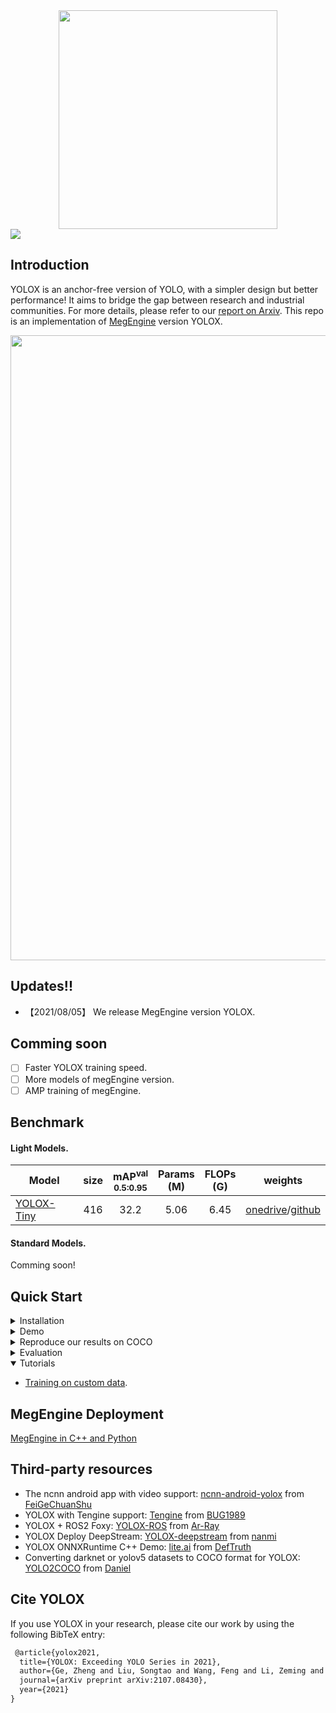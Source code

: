 <div align="center"><img src="assets/logo.png" width="350"></div>
<img src="assets/demo.png" >

## Introduction
YOLOX is an anchor-free version of YOLO, with a simpler design but better performance! It aims to bridge the gap between research and industrial communities.
For more details, please refer to our [report on Arxiv](https://arxiv.org/abs/2107.08430).
This repo is an implementation of [MegEngine](https://github.com/MegEngine/MegEngine) version YOLOX.

<img src="assets/git_fig.png" width="1000" >

## Updates!!
* 【2021/08/05】 We release MegEngine version YOLOX.

## Comming soon
- [ ] Faster YOLOX training speed.
- [ ] More models of megEngine version.
- [ ] AMP training of megEngine.

## Benchmark

#### Light Models.
| Model                                      | size | mAP<sup>val<br>0.5:0.95 | Params<br>(M) | FLOPs<br>(G) |                           weights                            |
| ------------------------------------------ | :--: | :---------------------: | :-----------: | :----------: | :----------------------------------------------------------: |
| [YOLOX-Tiny](./exps/default/yolox_tiny.py) | 416  |          32.2           |     5.06      |     6.45     | [onedrive]()/[github]() |


#### Standard Models.
Comming soon!

## Quick Start

<details>
<summary>Installation</summary>

Step1. Install YOLOX.
```shell
git clone git@github.com:Megvii-BaseDetection/YOLOX.git
cd YOLOX
pip3 install -U pip && pip3 install -r requirements.txt
pip3 install -v -e .  # or  python3 setup.py develop
```
Step2. Install [pycocotools](https://github.com/cocodataset/cocoapi).

```shell
pip3 install cython; pip3 install 'git+https://github.com/cocodataset/cocoapi.git#subdirectory=PythonAPI'
```

</details>

<details>
<summary>Demo</summary>

Step1. Download a pretrained model from the benchmark table.

Step2. Use either -n or -f to specify your detector's config. For example:

```shell
python tools/demo.py image -n yolox-tiny -c /path/to/your/yolox_tiny.pkl --path assets/dog.jpg --conf 0.25 --nms 0.45 --tsize 416 --save_result --device [cpu/gpu]
```
or
```shell
python tools/demo.py image -f exps/default/yolox_tiny.py -c /path/to/your/yolox_tiny.pkl --path assets/dog.jpg --conf 0.25 --nms 0.45 --tsize 416 --save_result --device [cpu/gpu]
```
Demo for video:
```shell
python tools/demo.py video -n yolox-s -c /path/to/your/yolox_s.pkl --path /path/to/your/video --conf 0.25 --nms 0.45 --tsize 416 --save_result --device [cpu/gpu]
```


</details>

<details>
<summary>Reproduce our results on COCO</summary>

Step1. Prepare COCO dataset
```shell
cd <YOLOX_HOME>
ln -s /path/to/your/COCO ./datasets/COCO
```

Step2. Reproduce our results on COCO by specifying -n:

```shell
python tools/train.py -n yolox-tiny -d 8 -b 128
```
* -d: number of gpu devices
* -b: total batch size, the recommended number for -b is num-gpu * 8

When using -f, the above commands are equivalent to:

```shell
python tools/train.py -f exps/default/yolox-tiny.py -d 8 -b 128
```

</details>


<details>
<summary>Evaluation</summary>

We support batch testing for fast evaluation:

```shell
python tools/eval.py -n  yolox-tiny -c yolox_tiny.pkl -b 64 -d 8 --conf 0.001 [--fuse]
```
* --fuse: fuse conv and bn
* -d: number of GPUs used for evaluation. DEFAULT: All GPUs available will be used.
* -b: total batch size across on all GPUs

To reproduce speed test, we use the following command:
```shell
python tools/eval.py -n  yolox-tiny -c yolox_tiny.pkl -b 1 -d 1 --conf 0.001 --fuse
```

</details>


<details open>
<summary>Tutorials</summary>

*  [Training on custom data](docs/train_custom_data.md).

</details>

## MegEngine Deployment

[MegEngine in C++ and Python](./demo/MegEngine)


## Third-party resources
* The ncnn android app with video support: [ncnn-android-yolox](https://github.com/FeiGeChuanShu/ncnn-android-yolox) from [FeiGeChuanShu](https://github.com/FeiGeChuanShu)
* YOLOX with Tengine support: [Tengine](https://github.com/OAID/Tengine/blob/tengine-lite/examples/tm_yolox.cpp) from [BUG1989](https://github.com/BUG1989)
* YOLOX + ROS2 Foxy: [YOLOX-ROS](https://github.com/Ar-Ray-code/YOLOX-ROS) from [Ar-Ray](https://github.com/Ar-Ray-code)
* YOLOX Deploy DeepStream: [YOLOX-deepstream](https://github.com/nanmi/YOLOX-deepstream) from [nanmi](https://github.com/nanmi)
* YOLOX ONNXRuntime C++ Demo: [lite.ai](https://github.com/DefTruth/lite.ai/blob/main/ort/cv/yolox.cpp) from [DefTruth](https://github.com/DefTruth)
* Converting darknet or yolov5 datasets to COCO format for YOLOX: [YOLO2COCO](https://github.com/RapidAI/YOLO2COCO) from [Daniel](https://github.com/znsoftm)

## Cite YOLOX
If you use YOLOX in your research, please cite our work by using the following BibTeX entry:

```latex
 @article{yolox2021,
  title={YOLOX: Exceeding YOLO Series in 2021},
  author={Ge, Zheng and Liu, Songtao and Wang, Feng and Li, Zeming and Sun, Jian},
  journal={arXiv preprint arXiv:2107.08430},
  year={2021}
}
```

